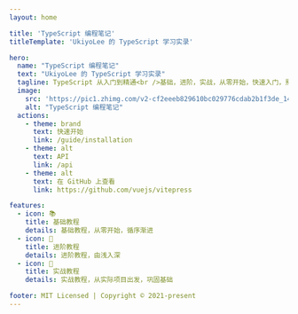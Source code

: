 ```yaml
---
layout: home

title: 'TypeScript 编程笔记'
titleTemplate: 'UkiyoLee 的 TypeScript 学习实录'

hero:
  name: "TypeScript 编程笔记"
  text: "UkiyoLee 的 TypeScript 学习实录"
  tagline: TypeScript 从入门到精通<br />基础，进阶，实战，从零开始，快速入门，熟练掌握
  image:
    src: 'https://pic1.zhimg.com/v2-cf2eeeb829610bc029776cdab2b1f3de_1440w.jpg?source=172ae18b'
    alt: "TypeScript 编程笔记"
  actions:
    - theme: brand
      text: 快速开始
      link: /guide/installation
    - theme: alt
      text: API
      link: /api
    - theme: alt
      text: 在 GitHub 上查看
      link: https://github.com/vuejs/vitepress

features:
  - icon: 📚
    title: 基础教程
    details: 基础教程，从零开始，循序渐进
  - icon: 📝
    title: 进阶教程
    details: 进阶教程，由浅入深
  - icon: 📖
    title: 实战教程
    details: 实战教程，从实际项目出发，巩固基础

footer: MIT Licensed | Copyright © 2021-present
---
```

 <!--
 
 <style>
:root {
  --vp-home-hero-name-color: transparent;
  --vp-home-hero-name-background: -webkit-linear-gradient(120deg, #bd34fe 30%, #41d1ff);

  --vp-home-hero-image-background-image: linear-gradient(-45deg, #bd34fe 50%, #47caff 50%);
  --vp-home-hero-image-filter: blur(44px);
}

@media (min-width: 640px) {
  :root {
    --vp-home-hero-image-filter: blur(56px);
  }
}

@media (min-width: 960px) {
  :root {
    --vp-home-hero-image-filter: blur(68px);
  }
}
</style>
 
 -->